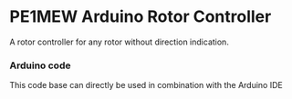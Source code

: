 # PE1MEW Arduino Rotor Controller
A rotor controller for any rotor without direction indication.

### Arduino code
This code base can directly be used in combination with the Arduino IDE